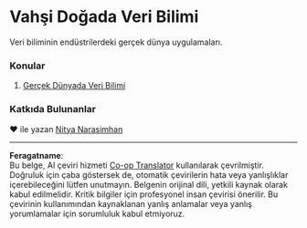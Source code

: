 <!--
CO_OP_TRANSLATOR_METADATA:
{
  "original_hash": "07faf02ff163e609edf0b0308dc5d4e6",
  "translation_date": "2025-08-28T11:30:40+00:00",
  "source_file": "6-Data-Science-In-Wild/README.md",
  "language_code": "tr"
}
-->
# Vahşi Doğada Veri Bilimi

Veri biliminin endüstrilerdeki gerçek dünya uygulamaları.

### Konular

1. [Gerçek Dünyada Veri Bilimi](20-Real-World-Examples/README.md)

### Katkıda Bulunanlar

❤️ ile yazan [Nitya Narasimhan](https://twitter.com/nitya)

---

**Feragatname**:  
Bu belge, AI çeviri hizmeti [Co-op Translator](https://github.com/Azure/co-op-translator) kullanılarak çevrilmiştir. Doğruluk için çaba göstersek de, otomatik çevirilerin hata veya yanlışlıklar içerebileceğini lütfen unutmayın. Belgenin orijinal dili, yetkili kaynak olarak kabul edilmelidir. Kritik bilgiler için profesyonel insan çevirisi önerilir. Bu çevirinin kullanımından kaynaklanan yanlış anlamalar veya yanlış yorumlamalar için sorumluluk kabul etmiyoruz.